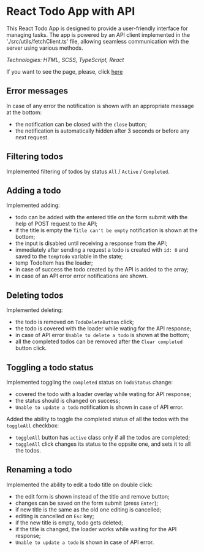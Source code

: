 # React Todo App with API 
This React Todo App is designed to provide a user-friendly interface for managing tasks. The app is powered by an API client implemented in the './src/utils/fetchClient.ts' file, allowing seamless communication with the server using various methods.

*Technologies: HTML, SCSS, TypeScript, React*

If you want to see the page, please, click [here](https://growingananas.github.io/react_app-with-api/)


## Error messages

In case of any error the notification is shown with an appropriate message at the bottom:

- the notification can be closed with the `close` button;
- the notification is automatically hidden after 3 seconds or before any next request.

## Filtering todos

Implemented filtering of todos by status `All` / `Active` / `Completed`.

## Adding a todo

Implemented adding:

- todo can be added with the entered title on the form submit with the help of POST request to the API;
- if the title is empty the `Title can't be empty` notification is shown at the bottom;
- the input is disabled until receiving a response from the API;
- immediately after sending a request a todo  is created with `id: 0` and saved  to the `tempTodo` variable in the state;
- temp TodoItem has the loader;
- in case of success the todo created by the API is added to the array;
- in case of an API error error notifications are shown.

## Deleting todos

Implemented deleting:

- the todo is removed on `TodoDeleteButton` click;
- the todo is covered with the loader while wating for the API response;
- in case of API error `Unable to delete a todo` is shown at the bottom;
- all the completed todos can be removed after the `Clear completed` button click.

## Toggling a todo status

Implemented toggling the `completed` status on `TodoStatus` change:

- covered the todo with a loader overlay while wating for API response;
- the status should is changed on success;
- `Unable to update a todo` notification is shown in case of API error.

Added the ability to toggle the completed status of all the todos with the `toggleAll` checkbox:

- `toggleAll` button has `active` class only if all the todos are completed;
- `toggleAll` click changes its status to the oppsite one, and sets it to all the todos.

## Renaming a todo

Implemented the ability to edit a todo title on double click:

- the edit form is shown instead of the title and remove button;
- changes can be saved on the form submit (press `Enter`);
- if new title is the same as the old one editing is cancelled;
- editing is cancelled on `Esс` key;
- if the new title is empty, todo gets deleted;
- if the title is changed, the loader works while waiting for the API response;
- `Unable to update a todo` is shown in case of API error.
